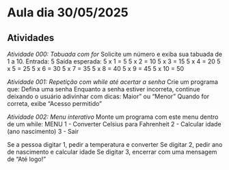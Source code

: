 # Aula dia 30/05/2025
## Atividades

*Atividade 000: Tabuada com for*
Solicite um número e exiba sua tabuada de 1 a 10.
Entrada: 5
Saída esperada: 
5 x 1 = 5
5 x 2 = 10
5 x 3 = 15
5 x 4 = 20
5 x 5 = 25
5 x 6 = 30
5 x 7 = 35
5 x 8 = 40
5 x 9 = 45
5 x 10 = 50

*Atividade 001: Repetição com while até acertar a senha*
Crie um programa que:
Defina uma senha
Enquanto a senha estiver incorreta, continue deixando o usuário adivinhar com dicas: Maior” ou “Menor”
Quando for correta, exibe “Acesso permitido”

*Atividade 002: Menu interativo*
Monte um programa com este menu dentro de um while:
MENU
1 - Converter Celsius para Fahrenheit
2 - Calcular idade (ano nascimento)
3 - Sair

Se a pessoa digitar 1, pedir a temperatura e converter
Se digitar 2, pedir ano de nascimento e calcular idade
Se digitar 3, encerrar com uma mensagem de “Até logo!”
